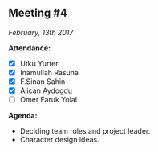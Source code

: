 Meeting #4
----------
*February, 13th 2017*


**Attendance:**
- [x] Utku Yurter
- [x] Inamullah Rasuna
- [x] F.Sinan Sahin
- [x] Alican Aydogdu
- [ ] Omer Faruk Yolal 

**Agenda:**
- Deciding team roles and project leader.
- Character design ideas.
